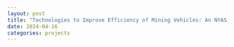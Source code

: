 ```yaml
---
layout: post
title: "Technologies to Improve Efficiency of Mining Vehicles: An NYAS Project"
date: 2024-04-16
categories: projects
---
```

